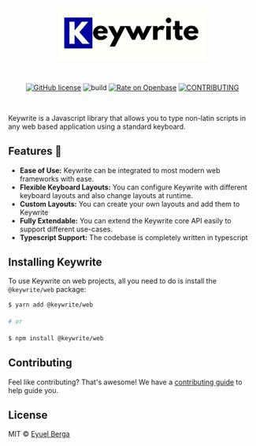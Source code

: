 <p align="center">
  <a href="https://github.com/eyuelberga/keywrite">
    <img src="https://github.com/eyuelberga/keywrite/blob/master/logo/logo.png?raw=true" alt="Keywrite logo" width="300" />
  </a>
</p>

<br>

<p align="center">
<a href="https://github.com/eyuelberga/keywrite/blob/master/LICENSE"><img alt="GitHub license" src="https://img.shields.io/github/license/eyuelberga/keywrite"></a>
<img alt="build" src="https://travis-ci.org/eyuelberga/keywrite.svg?branch=master">
<a href="https://openbase.com/js/@keywrite/web?utm_source=embedded&utm_medium=badge&utm_campaign=rate-badge"><img alt="Rate on Openbase" src="https://badges.openbase.com/js/rating/@keywrite/web.svg"></a>
<a href="https://github.com/eyuelberga/keywrite/blob/master/CODE_OF_CONDUCT.md"><img alt="CONTRIBUTING" src="https://img.shields.io/badge/Contributor%20Covenant-2.0-4baaaa.svg"></a>

</p>
<br />

Keywrite is a Javascript library that allows you to type non-latin scripts in any web based application using a standard keyboard.

## Features 🚀

-   **Ease of Use:** Keywrite can be integrated to most modern web frameworks with ease.
-   **Flexible Keyboard Layouts:** You can configure Keywrite with different keyboard layouts and also change layouts at runtime.
-   **Custom Layouts:** You can create your own layouts and add them to Keywrite
-   **Fully Extendable:** You can extend the Keywrite core API easily to support different use-cases.
-   **Typescript Support:** The codebase is completely written in typescript

## Installing Keywrite

To use Keywrite on web projects, all you need to do is install the
`@keywrite/web` package:

```sh
$ yarn add @keywrite/web

# or

$ npm install @keywrite/web
```

## Contributing

Feel like contributing? That's awesome! We have a
[contributing guide](./CONTRIBUTING.md) to help guide you.

## License

MIT © [Eyuel Berga](https://github.com/eyuelberga)
